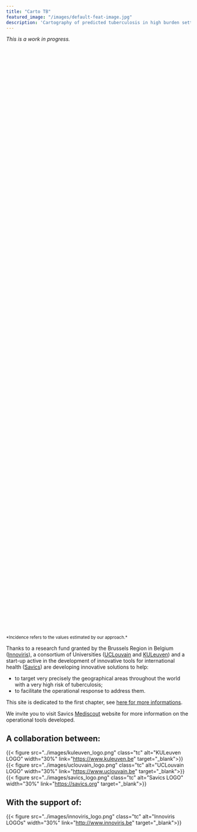 ```yaml
---
title: "Carto TB"
featured_image: "/images/default-feat-image.jpg"
description: 'Cartography of predicted tuberculosis in high burden settings'
---
```


*This is a work in progress.*

<div id="mapid" style="height: 40vh;"></div>
<small>*Incidence refers to the values estimated by our approach.*</small>

<script src="https://unpkg.com/leaflet@1.6.0/dist/leaflet.js" integrity="sha512-gZwIG9x3wUXg2hdXF6+rVkLF/0Vi9U8D2Ntg4Ga5I5BZpVkVxlJWbSQtXPSiUTtC0TjtGOmxa1AJPuV0CPthew==" crossorigin=""></script>
<script type="text/javascript" src="../tbassets/map_front.js"></script>

Thanks to a research fund granted by the Brussels Region in Belgium ([Innoviris](https://www.innoviris.be)), a consortium of Universities ([UCLouvain](https://uclouvain.be/) and [KULeuven](https://www.kuleuven.be)) and a start-up active in the development of innovative tools for international health ([Savics](http://www.savics/org)) are developing innovative solutions to help:

- to target very precisely the geographical areas throughout the world with a very high risk of tuberculosis;
- to facilitate the operational response to address them.

This site is dedicated to the first chapter, see [here for more informations](about).

We invite you to visit Savics [Mediscout](https://www.savics.org/mediscout) website for more information on the operational tools developed.

## A collaboration between:

{{< figure src="../images/kuleuven_logo.png" class="tc" alt="KULeuven LOGO" width="30%" link="https://www.kuleuven.be" target="_blank">}}
{{< figure src="../images/uclouvain_logo.png" class="tc" alt="UCLouvain LOGO" width="30%" link="https://www.uclouvain.be" target="_blank">}}
{{< figure src="../images/savics_logo.png" class="tc" alt="Savics LOGO" width="30%" link="https://savics.org" target="_blank">}}

## With the support of:

{{< figure src="../images/innoviris_logo.png" class="tc" alt="Innoviris LOGOs" width="30%" link="http://www.innoviris.be" target="_blank">}}
